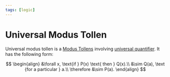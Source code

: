 ```yaml
---
tags: [logic]
---
```


# Universal Modus Tollen

Universal modus tollen is a [Modus Tollens](202206101810.md) involving
[universal quantifier](202204281245.md). It has the following form:

$$
\begin{align}
&\forall x, \text{if } P(x) \text{ then } Q(x).\\
&\sim Q(a), \text {for a particular } a.\\
\therefore &\sim P(a).
\end{align}
$$
